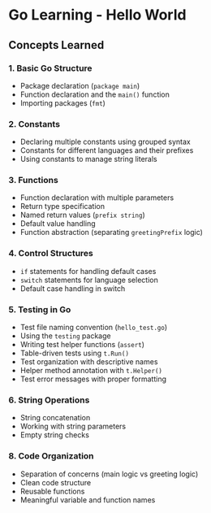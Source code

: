 # Go Learning - Hello World

## Concepts Learned

### 1. Basic Go Structure
- Package declaration (`package main`)
- Function declaration and the `main()` function
- Importing packages (`fmt`)

### 2. Constants
- Declaring multiple constants using grouped syntax
- Constants for different languages and their prefixes
- Using constants to manage string literals

### 3. Functions
- Function declaration with multiple parameters
- Return type specification
- Named return values (`prefix string`)
- Default value handling
- Function abstraction (separating `greetingPrefix` logic)

### 4. Control Structures
- `if` statements for handling default cases
- `switch` statements for language selection
- Default case handling in switch

### 5. Testing in Go
- Test file naming convention (`hello_test.go`)
- Using the `testing` package
- Writing test helper functions (`assert`)
- Table-driven tests using `t.Run()`
- Test organization with descriptive names
- Helper method annotation with `t.Helper()`
- Test error messages with proper formatting

### 6. String Operations
- String concatenation
- Working with string parameters
- Empty string checks

### 8. Code Organization
- Separation of concerns (main logic vs greeting logic)
- Clean code structure
- Reusable functions
- Meaningful variable and function names

